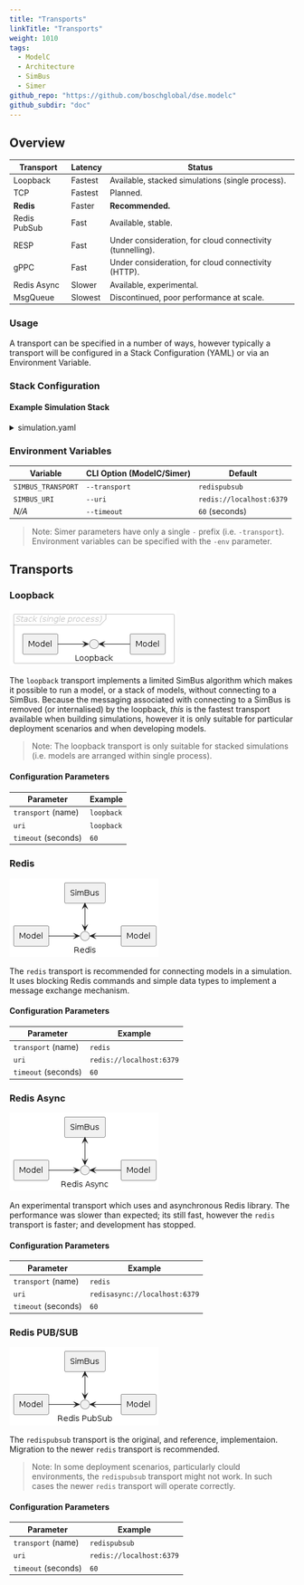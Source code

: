 ```yaml
---
title: "Transports"
linkTitle: "Transports"
weight: 1010
tags:
  - ModelC
  - Architecture
  - SimBus
  - Simer
github_repo: "https://github.com/boschglobal/dse.modelc"
github_subdir: "doc"
---
```


## Overview


| Transport    | Latency | Status |
| ------------ | ------- | ------ |
| Loopback     | Fastest | Available, stacked simulations (single process). |
| TCP          | Fastest | Planned. |
| **Redis**    | Faster  | **Recommended.** |
| Redis PubSub | Fast    | Available, stable. |
| RESP         | Fast    | Under consideration, for cloud connectivity (tunnelling).  |
| gPPC         | Fast    | Under consideration, for cloud connectivity (HTTP). |
| Redis Async  | Slower  | Available, experimental. |
| MsgQueue     | Slowest | Discontinued, poor performance at scale. |


### Usage

A transport can be specified in a number of ways, however typically a transport will
be configured in a Stack Configuration (YAML) or via an Environment Variable.



### Stack Configuration

#### Example Simulation Stack

<details>
<summary>simulation.yaml</summary>

```yaml
---
kind: Stack
metadata:
  name: example
spec:
  connection:
    transport:
      redis:
        uri: redis://localhost:6379
        timeout: 60
```
</details>


### Environment Variables

| Variable           | CLI Option (ModelC/Simer) | Default |
| ------------------ | ------------------------- | ------- |
| `SIMBUS_TRANSPORT` | `--transport` | `redispubsub` |
| `SIMBUS_URI`       | `--uri`       | `redis://localhost:6379` |
| _N/A_              | `--timeout`   | `60` (seconds) |

> Note: Simer parameters have only a single `-` prefix (i.e. `-transport`). Environment variables can be specified with the `-env` parameter.


## Transports

### Loopback

<div hidden>

```text
@startuml transport-loopback
skinparam nodesep 55
skinparam ranksep 40
skinparam componentStyle rectangle
skinparam FrameBorderColor #c0c0c0
skinparam FrameFontColor #c0c0c0
skinparam FrameFontStyle italic

frame "Stack (single process)" {
    component "Model" as m1
    component "Model" as m2
    interface "Loopback" as SBif
    m1 -left-> SBif
    m2 -right-> SBif
}
@enduml
```

</div>

![loopback](transport-loopback.png)


The `loopback` transport implements a limited SimBus algorithm which makes it possible to
run a model, or a stack of models, without connecting to a SimBus. Because the messaging
associated with connecting to a SimBus is removed (or internalised) by the loopback, _this_
is the fastest transport available when building simulations, however it is only
suitable for particular deployment scenarios and when developing models.

> Note: The loopback transport is only suitable for stacked simulations (i.e. models are arranged within single process).

#### Configuration Parameters

| Parameter           | Example |
| ------------------- | ------- |
| `transport` (name)  | `loopback` |
| `uri`               | `loopback` |
| `timeout` (seconds) | `60` |


### Redis

<div hidden>

```text
@startuml transport-redis
skinparam nodesep 55
skinparam ranksep 40
skinparam componentStyle rectangle

component "Model" as m1
component "Model" as m2
component "SimBus" as sb
interface "Redis" as red
m1 -left-> red
m2 -right-> red
sb <-down-> red

@enduml
```

</div>

![redis](transport-redis.png)


The `redis` transport is recommended for connecting models in a simulation. It uses blocking
Redis commands and simple data types to implement a message exchange mechanism.

#### Configuration Parameters

| Parameter           | Example |
| ------------------- | ------- |
| `transport` (name)  | `redis` |
| `uri`               | `redis://localhost:6379` |
| `timeout` (seconds) | `60` |


### Redis Async

<div hidden>

```text
@startuml transport-redisasync
skinparam nodesep 55
skinparam ranksep 40
skinparam componentStyle rectangle

component "Model" as m1
component "Model" as m2
component "SimBus" as sb
interface "Redis Async" as red
m1 -left-> red
m2 -right-> red
sb <-down-> red

@enduml
```

</div>

![redisasync](transport-redisasync.png)


An experimental transport which uses and asynchronous Redis library. The performance was
slower than expected; its still fast, however the `redis` transport is faster; and development has stopped.

#### Configuration Parameters

| Parameter           | Example |
| ------------------- | ------- |
| `transport` (name)  | `redis` |
| `uri`               | `redisasync://localhost:6379` |
| `timeout` (seconds) | `60` |


### Redis PUB/SUB

<div hidden>

```text
@startuml transport-redispubsub
skinparam nodesep 55
skinparam ranksep 40
skinparam componentStyle rectangle

component "Model" as m1
component "Model" as m2
component "SimBus" as sb
interface "Redis PubSub" as red
m1 -left-> red
m2 -right-> red
sb <-down-> red

@enduml
```

</div>

![redispubsub](transport-redispubsub.png)


The `redispubsub` transport is the original, and reference, implementaion. Migration to the
newer `redis` transport is recommended.

> Note: In some deployment scenarios, particularly clould environments, the `redispubsub` transport might not work. In such cases the newer `redis` transport will operate correctly.

#### Configuration Parameters

| Parameter           | Example |
| ------------------- | ------- |
| `transport` (name)  | `redispubsub` |
| `uri`               | `redis://localhost:6379` |
| `timeout` (seconds) | `60` |
